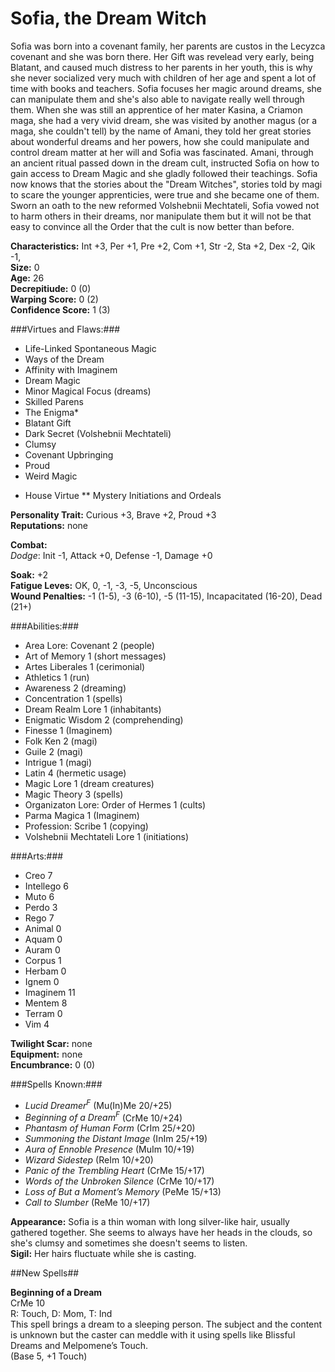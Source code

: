 # Sofia, the Dream Witch

Sofia was born into a covenant family, her parents are custos in the Lecyzca covenant and she was born there. Her Gift was revelead very early, being Blatant, and caused much distress to her parents in her youth, this is why she never socialized very much with children of her age and spent a lot of time with books and teachers. Sofia focuses her magic around dreams, she can manipulate them and she's also able to navigate really well through them. When she was still an apprentice of her mater Kasina, a Criamon maga, she had a very vivid dream, she was visited by another magus (or a maga, she couldn't tell) by the name of Amani, they told her great stories about wonderful dreams and her powers, how she could manipulate and control dream matter at her will and Sofia was fascinated. Amani, through an ancient ritual passed down in the dream cult, instructed Sofia on how to gain access to Dream Magic and she gladly followed their teachings. Sofia now knows that the stories about the "Dream Witches", stories told by magi to scare the younger apprenticies, were true and she became one of them. Sworn an oath to the new reformed Volshebnii Mechtateli, Sofia vowed not to harm others in their dreams, nor manipulate them but it will not be that easy to convince all the Order that the cult is now better than before.

**Characteristics:** Int +3, Per +1, Pre +2, Com +1, Str -2, Sta +2, Dex -2, Qik -1,
` `  
**Size:** 0
` `  
**Age:** 26
` `  
**Decrepitiude:** 0 (0)
` `  
**Warping Score:** 0 (2)
` `  
**Confidence Score:** 1 (3)

###Virtues and Flaws:###

- Life-Linked Spontaneous Magic
- Ways of the Dream
- Affinity with Imaginem
- Dream Magic
- Minor Magical Focus (dreams)
- Skilled Parens
- The Enigma*
- Blatant Gift
- Dark Secret (Volshebnii Mechtateli)
- Clumsy
- Covenant Upbringing
- Proud
- Weird Magic

* House Virtue
** Mystery Initiations and Ordeals

**Personality Trait:** Curious +3, Brave +2, Proud +3
` `  
**Reputations:** none

**Combat:**
` `  
*Dodge*: Init -1, Attack +0, Defense -1, Damage +0

**Soak:** +2
` `  
**Fatigue Leves:** OK, 0, -1, -3, -5, Unconscious
` `  
**Wound Penalties:** -1 (1-5), -3 (6-10), -5 (11-15), Incapacitated (16-20), Dead (21+)

###Abilities:###

+ Area Lore: Covenant 2 (people)
+ Art of Memory 1 (short messages)
+ Artes Liberales 1 (cerimonial)
+ Athletics 1 (run)
+ Awareness 2 (dreaming)
+ Concentration 1 (spells)
+ Dream Realm Lore 1 (inhabitants)
+ Enigmatic Wisdom 2 (comprehending)
+ Finesse 1 (Imaginem)
+ Folk Ken 2 (magi)
+ Guile 2 (magi)
+ Intrigue 1 (magi)
+ Latin 4 (hermetic usage)
+ Magic Lore 1 (dream creatures)
+ Magic Theory 3 (spells)
+ Organizaton Lore: Order of Hermes 1 (cults)
+ Parma Magica 1 (Imaginem)
+ Profession: Scribe 1 (copying)
+ Volshebnii Mechtateli Lore 1 (initiations)

###Arts:###

+ Creo 7
+ Intellego 6
+ Muto 6
+ Perdo 3
+ Rego 7
+ Animal 0
+ Aquam 0
+ Auram 0
+ Corpus 1
+ Herbam 0
+ Ignem 0
+ Imaginem 11
+ Mentem 8
+ Terram 0
+ Vim 4

**Twilight Scar:** none
` `  
**Equipment:** none
` `  
**Encumbrance:** 0 (0)

###Spells Known:###

+ *Lucid Dreamer<sup>F</sup>* (Mu(In)Me 20/+25)
+ *Beginning of a Dream<sup>F</sup>* (CrMe 10/+24)
+ *Phantasm of Human Form* (CrIm 25/+20)
+ *Summoning the Distant Image* (InIm 25/+19)
+ *Aura of Ennoble Presence* (MuIm 10/+19)
+ *Wizard Sidestep* (ReIm 10/+20)
+ *Panic of the Trembling Heart* (CrMe 15/+17)
+ *Words of the Unbroken Silence* (CrMe 10/+17)
+ *Loss of But a Moment’s Memory* (PeMe 15/+13)
+ *Call to Slumber* (ReMe 10/+17)

**Appearance:** Sofia is a thin woman with long silver-like hair, usually gathered together. She seems to always have her heads in the clouds, so she's clumsy and sometimes she doesn't seems to listen.
` `  
**Sigil:** Her hairs fluctuate while she is casting.

##New Spells##

**Beginning of a Dream**
` `  
CrMe 10
` `  
R: Touch, D: Mom, T: Ind
` `  
This spell brings a dream to a sleeping person. The
subject and the content is unknown but the caster can
meddle with it using spells like Blissful Dreams and
Melpomene’s Touch.
` `  
(Base 5, +1 Touch)
